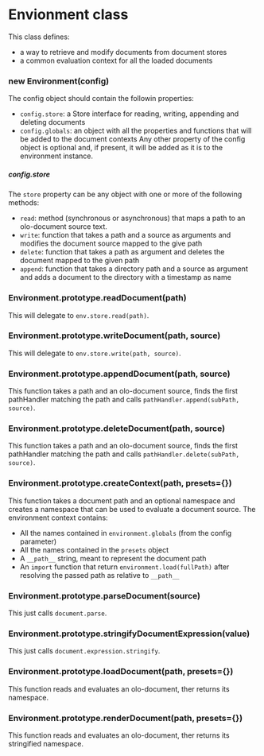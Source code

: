 # Envionment class
This class defines:
- a way to retrieve and modify documents from document stores
- a common evaluation context for all the loaded documents
  
### new Environment(config)
The config object should contain the followin properties:
- `config.store`: a Store interface for reading, writing, appending and deleting documents
- `config.globals`: an object with all the properties and functions that will be added to the document contexts
Any other property of the config object is optional and, if present,
it will be added as it is to the environment instance.
##### config.store
The `store` property can be any object with one or more of the following methods:
- `read`: method (synchronous or asynchronous) that maps a path to an 
  olo-document source text. 
- `write`: function that takes a path and a source as arguments and
  modifies the document source mapped to the give path
- `delete`: function that takes a path as argument and deletes the
  document mapped to the given path
- `append`: function that takes a directory path and a source as argument 
  and adds a document to the directory with a timestamp as name
  
### Environment.prototype.readDocument(path)
This will delegate to `env.store.read(path)`.
  
### Environment.prototype.writeDocument(path, source)
This will delegate to `env.store.write(path, source)`.
  
### Environment.prototype.appendDocument(path, source)
This function takes a path and an olo-document source, finds the first
pathHandler matching the path and calls `pathHandler.append(subPath, source)`.
  
### Environment.prototype.deleteDocument(path, source)
This function takes a path and an olo-document source, finds the first
pathHandler matching the path and calls `pathHandler.delete(subPath, source)`.
  
### Environment.prototype.createContext(path, presets={})
This function takes a document path and an optional namespace and 
creates a namespace that can be used to evaluate a document source.
The environment context contains:
- All the names contained in `environment.globals` (from the config parameter)
- All the names contained in the `presets` object
- A `__path__` string, meant to represent the document path
- An `import` function that return `environment.load(fullPath)` after
  resolving the passed path as relative to `__path__`
  
### Environment.prototype.parseDocument(source) 
This just calls `document.parse`. 
  
### Environment.prototype.stringifyDocumentExpression(value)
This just calls `document.expression.stringify`.
  
### Environment.prototype.loadDocument(path, presets={})
This function reads and evaluates an olo-document, ther returns its
namespace.
  
### Environment.prototype.renderDocument(path, presets={})
This function reads and evaluates an olo-document, ther returns its
stringified namespace. 
  

